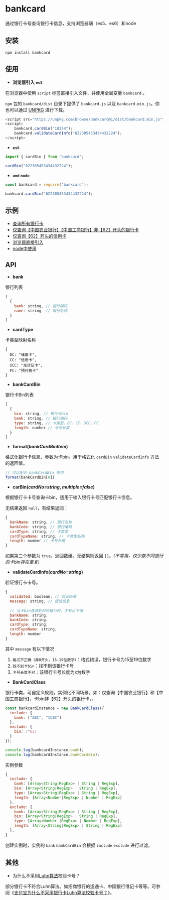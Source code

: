 # bankcard

通过银行卡号查询银行卡信息，支持浏览器端（es5、es6）和node


## 安装

```shell
npm install bankcard
```

## 使用

- **浏览器引入 `es5`**

在浏览器中使用 `script` 标签直接引入文件，并使用全局变量 `bankcard` 。

`npm` 包的 `bankcard/dist` 目录下提供了 `bankcard.js` 以及 `bankcard.min.js`。你也可以通过 [UNPKG](https://unpkg.com/bankcard@latest/dist/) 进行下载。

```javascript
<script src="https://unpkg.com/browse/bankcard@1/dist/bankcard.min.js"></script>
<script>
	bankcard.cardBin("10354");
	bankcard.validateCardInfo("622305453434432224");
</script>
```

- **`es6`**

```javascript
import { cardBin } from 'bankcard';

cardBin("622305453434432224");
```

- **`umd` `node`**

```javascript
const bankcard = require('bankcard');

bankcard.cardBin("622305453434432224");
```

## 示例

- [查询所有银行卡](https://www.caijinfeng.com/temp/bankcard/index.html#/1)
- [仅查询【中国农业银行】【中国工商银行】非【62】开头的银行卡](https://www.caijinfeng.com/temp/bankcard/index.html#/2)
- [仅查询【62】开头的信用卡](https://www.caijinfeng.com/temp/bankcard/index.html#/3)
- [浏览器直接引入](./example/es5)
- [node中使用](./example/node)

## API

- **bank**

银行列表

```javascript
[
  {
    bank: string, // 银行编码
    name: string  // 银行名称
  }
]
```

- **cardType**

卡类型映射名称

```
{
  DC: "储蓄卡",
  CC: "信用卡",
  SCC: "准贷记卡",
  PC: "预付费卡"
}
```

- **bankCardBin**

银行卡Bin列表

```javascript
[
  {
    bin: string, // 银行卡bin
    bank: string, // 银行编码
    type: string, // 卡类型，DC、CC、SCC、PC
    length: number // 卡号长度
  }
]
```

- **format(*bankCardBinItem*)**

格式化银行卡信息，参数为卡bin。用于格式化 `cardBin` `validateCardInfo` 方法的返回值。

```javascript
// 可以配合 bankCardBin 使用
format(bankCardBin[0])
```

- **carBin(*cardNo=string*, *multiple=false*)**

根据银行卡卡号查询卡bin，适用于输入银行卡号匹配银行卡信息。

无结果返回 `null`，有结果返回：

```javascript
{
  bankName: string, // 银行名称
  bankCode: string, // 银行编码
  cardType: string, // 卡类型
  cardTypeName: string, // 卡类型名称
  length: number // 卡号长度
}
```

如果第二个参数为 `true`，返回数组。无结果则返回 `[]`。*(不常用，仅少数不同银行的卡bin存在重复)*

- **validateCardInfo(*cardNo=string*)**

验证银行卡卡号。

```javascript
{
  validated: boolean, // 验证结果
  message: string, // 错误信息
  
  // 当卡bin查询到对应银行时，才有以下值
  bankName: string,
  bankCode: string,
  cardType: string,
  cardTypeName: string,
  length: number
}
```

其中 `message` 有以下情况

1. `格式不正确（非0开头，15-19位数字）`：格式错误，银行卡号为15至19位数字
2. `找不到卡bin`：找不到该银行卡号
4. `卡号长度不对`：该银行卡号长度为x为数字

- **BankCardClass**

银行卡类，可自定义规则，实例化不同场景。如：仅查询【中国农业银行】和【中国工商银行】，卡bin非【62】开头的银行卡，。

```javascript
const bankcardInstance = new BankCardClass({
  include: {
    bank: ["ABC", "ICBC"]
  },
  exclude: {
    bin: /^62/
  }
});

console.log(bankcardInstance.bank);
console.log(bankcardInstance.bankCardBin);
```

实例参数

```javascript
{
  include: {
    bank: [Array<String|RegExp> | String | RegExp],
    bin: [Array<String|RegExp> | String | RegExp],
    type: [Array<String|RegExp> | String | RegExp],
    length: [Array<Number|RegExp> | Number | RegExp]
  },
  exclude: {
    bank: [Array<String|RegExp> | String | RegExp],
    bin: [Array<String|RegExp> | String | RegExp],
    type: [Array<Number |RegExp> | Number | RegExp],
    length: [Array<String|RegExp> | String | RegExp]
  },
}
```

创建实例时，实例的 `bank` `bankCardBin` 会根据 `include` `exclude` 进行过滤。

## 其他

- 为什么不采用[Luhn算法](https://baike.baidu.com/item/Luhn%E7%AE%97%E6%B3%95/22799984)校验卡号？

部分银行卡不符合Luhn算法。如招商银行的运通卡、中国银行借记卡等等。可参阅《[支付宝为什么不采用银行卡Luhn算法校验卡号？](https://www.zhihu.com/question/21729157)》。


